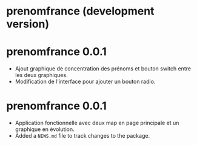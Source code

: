 # prenomfrance (development version)


# prenomfrance 0.0.1
* Ajout graphique de concentration des prénoms et bouton switch entre les deux graphiques.
* Modification de l'interface pour ajouter un bouton radio.

# prenomfrance 0.0.1
* Application fonctionnelle avec deux map en page principale et un graphique en évolution.
* Added a `NEWS.md` file to track changes to the package.
